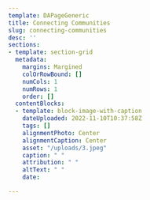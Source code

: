 ```yaml
---
template: DAPageGeneric
title: Connecting Communities
slug: connecting-communities
desc: ''
sections:
- template: section-grid
  metadata:
    margins: Margined
    colOrRowBound: []
    numCols: 1
    numRows: 1
    order: []
  contentBlocks:
  - template: block-image-with-caption
    dateUploaded: 2022-11-10T10:37:58Z
    tags: []
    alignmentPhoto: Center
    alignmentCaption: Center
    asset: "/uploads/3.jpeg"
    caption: " "
    attribution: " "
    altText: " "
    date: 

---
```

